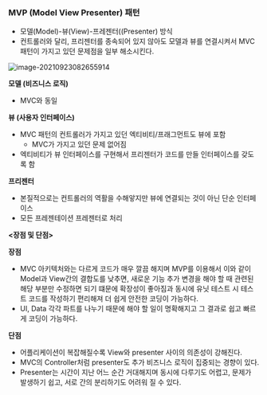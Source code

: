 ### MVP (Model View Presenter) 패턴

- 모델(Model)-뷰(View)-프레젠터((Presenter) 방식
- 컨트롤러와 달리, 프리젠터를 종속되어 있지 않아도 모델과 뷰를 연결시켜서 MVC 패턴이 가지고 있던 문제점을 일부 해소시킨다.

![image-20210923082655914](C:\Users\user\AppData\Roaming\Typora\typora-user-images\image-20210923082655914.png)

**<MVP Components>**

**모델 (비즈니스 로직)**

- MVC와 동일

**뷰 (사용자 인터페이스)**

- MVC 패턴의 컨트롤러가 가지고 있던 엑티비티/프래그먼트도 뷰에 포함
  - MVC가 가지고 있던 문제 없어짐
- 엑티비티가 뷰 인터페이스를 구현해서 프리젠터가 코드를 만들 인터페이스를 갖도록 함

**프리젠터**

- 본질적으로는 컨트롤러의 역활을 수해앟지만 뷰에 연결되는 것이 아닌 단순 인터페이스
- 모든 프레젠테이션 프레젠터로 처리

**<장점 및 단점>**

**장점**

- MVC 아키텍처와는 다르게 코드가 매우 깔끔 해지며 MVP를 이용해서 이와 같이 Model과 View간의 결합도를 낮추면, 새로운 기능 추가 변경을 해야 할 때 관련된 해당 부분만 수정하면 되기 떄문에 확장성이 좋아짐과 동시에 유닛 테스트 시 테스트 코드를 작성하기 편리해져 더 쉽게 안전한 코딩이 가능하다.
- UI, Data 각각 파트를 나누기 때문에 해야 할 일이 명확해지고 그 결과로 쉽고 빠르게 코딩이 가능하다.

**단점**

- 어플리케이션이 복잡해질수록 View와 presenter 사이의 의존성이 강해진다.
- MVC의 Controller처럼 presenter도 추가 비즈니스 로직이 집중되는 경향이 있다.
- Presenter는 시간이 지난 어느 순간 거대해지며 동시에 다루기도 어렵고, 문제가 발생하기 쉽고, 서로 간의 분리하기도 어려워 질 수 있다.